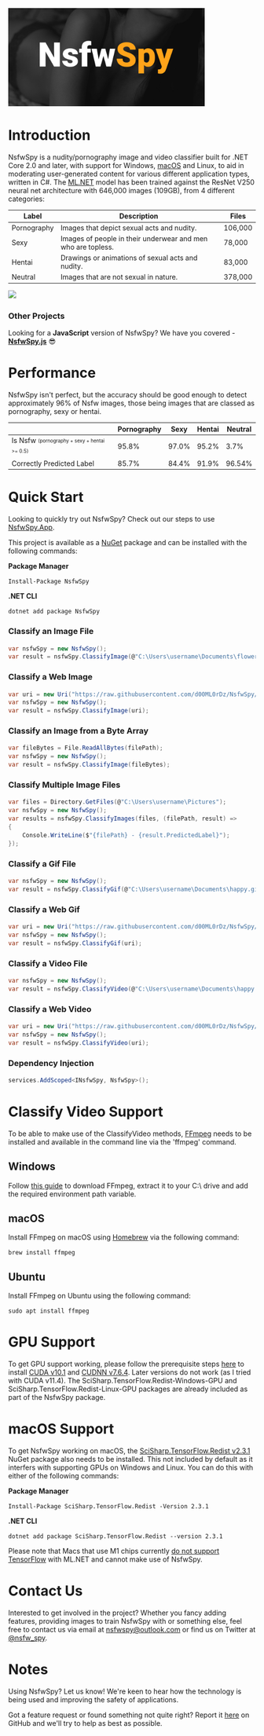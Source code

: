 <img src="https://raw.githubusercontent.com/NsfwSpy/NsfwSpy.NET/main/_art/NsfwSpy.jpg" alt="NsfwSpy Logo" width="400"/>

# Introduction
NsfwSpy is a nudity/pornography image and video classifier built for .NET Core 2.0 and later, with support for Windows, [macOS](#macos-support) and Linux, to aid in moderating user-generated content for various different application types, written in C#. The [ML.NET](https://github.com/dotnet/machinelearning) model has been trained against the ResNet V250 neural net architecture with 646,000 images (109GB), from 4 different categories:

| Label       | Description | Files |
| ----------- | ----------- | ----- |
| Pornography | Images that depict sexual acts and nudity. | 106,000 |
| Sexy        | Images of people in their underwear and men who are topless. | 78,000 |
| Hentai      | Drawings or animations of sexual acts and nudity. | 83,000 |
| Neutral     | Images that are not sexual in nature. | 378,000 |

<img src="https://raw.githubusercontent.com/d00ML0rDz/NsfwSpy/main/_art/Examples.gif" />

### Other Projects
Looking for a **JavaScript** version of NsfwSpy? We have you covered - **[NsfwSpy.js](https://github.com/d00ML0rDz/NsfwSpy.js)** 😎

# Performance
NsfwSpy isn't perfect, but the accuracy should be good enough to detect approximately 96% of Nsfw images, those being images that are classed as pornography, sexy or hentai.

|     | Pornography | Sexy | Hentai | Neutral |
| --- | --- | --- | --- | --- |
| Is Nsfw <sub><sup>(pornography + sexy + hentai >= 0.5)</sup></sub> | 95.8% | 97.0% | 95.2% | 3.7% | 
| Correctly Predicted Label | 85.7% | 84.4% | 91.9% | 96.54% |

# Quick Start
Looking to quickly try out NsfwSpy? Check out our steps to use [NsfwSpy.App](https://github.com/d00ML0rDz/NsfwSpy/tree/main/NsfwSpy.App).

This project is available as a [NuGet](https://www.nuget.org/packages/NsfwSpy/) package and can be installed with the following commands:

**Package Manager**
```
Install-Package NsfwSpy
```

**.NET CLI**
```
dotnet add package NsfwSpy
```

### Classify an Image File
```csharp
var nsfwSpy = new NsfwSpy();
var result = nsfwSpy.ClassifyImage(@"C:\Users\username\Documents\flower.jpg");
```

### Classify a Web Image
```csharp
var uri = new Uri("https://raw.githubusercontent.com/d00ML0rDz/NsfwSpy/main/NsfwSpy.Test/Assets/flower.jpg");
var nsfwSpy = new NsfwSpy();
var result = nsfwSpy.ClassifyImage(uri);
```

### Classify an Image from a Byte Array
```csharp
var fileBytes = File.ReadAllBytes(filePath);
var nsfwSpy = new NsfwSpy();
var result = nsfwSpy.ClassifyImage(fileBytes);
```

### Classify Multiple Image Files
```csharp
var files = Directory.GetFiles(@"C:\Users\username\Pictures");
var nsfwSpy = new NsfwSpy();
var results = nsfwSpy.ClassifyImages(files, (filePath, result) =>
{
    Console.WriteLine($"{filePath} - {result.PredictedLabel}");
});
```

### Classify a Gif File
```csharp
var nsfwSpy = new NsfwSpy();
var result = nsfwSpy.ClassifyGif(@"C:\Users\username\Documents\happy.gif");
```

### Classify a Web Gif
```csharp
var uri = new Uri("https://raw.githubusercontent.com/d00ML0rDz/NsfwSpy/main/NsfwSpy.Test/Assets/cool.gif");
var nsfwSpy = new NsfwSpy();
var result = nsfwSpy.ClassifyGif(uri);
```

### Classify a Video File
```csharp
var nsfwSpy = new NsfwSpy();
var result = nsfwSpy.ClassifyVideo(@"C:\Users\username\Documents\happy.mp4");
```

### Classify a Web Video
```csharp
var uri = new Uri("https://raw.githubusercontent.com/d00ML0rDz/NsfwSpy/main/NsfwSpy.Test/Assets/bikini.mp4");
var nsfwSpy = new NsfwSpy();
var result = nsfwSpy.ClassifyVideo(uri);
```

### Dependency Injection
```csharp
services.AddScoped<INsfwSpy, NsfwSpy>();
```

# Classify Video Support
To be able to make use of the ClassifyVideo methods, [FFmpeg](https://www.ffmpeg.org/) needs to be installed and available in the command line via the 'ffmpeg' command.

## Windows 
Follow [this guide](https://www.geeksforgeeks.org/how-to-install-ffmpeg-on-windows/) to download FFmpeg, extract it to your C:\ drive and add the required environment path variable.

## macOS
Install FFmpeg on macOS using [Homebrew](https://brew.sh/) via the following command:
```
brew install ffmpeg
```

## Ubuntu
Install FFmpeg on Ubuntu using the following command:
```
sudo apt install ffmpeg
```

# GPU Support
To get GPU support working, please follow the prerequisite steps [here](https://docs.microsoft.com/en-us/dotnet/api/microsoft.ml.vision.imageclassificationtrainer?view=ml-dotnet&fbclid=IwAR3Ng6Pe1BWDZ3hR20tchutSozmdMojxvpy3pqdwA3fZ_OEstU8C-ptSRZw#gpu-support) to install [CUDA v10.1](https://developer.nvidia.com/cuda-10.1-download-archive-update2) and [CUDNN v7.6.4](https://developer.nvidia.com/rdp/cudnn-download). Later versions do not work (as I tried with CUDA v11.4). The SciSharp.TensorFlow.Redist-Windows-GPU and SciSharp.TensorFlow.Redist-Linux-GPU packages are already included as part of the NsfwSpy package.

# macOS Support
To get NsfwSpy working on macOS, the [SciSharp.TensorFlow.Redist v2.3.1](https://www.nuget.org/packages/SciSharp.TensorFlow.Redist/2.3.1) NuGet package also needs to be installed. This not included by default as it interfers with supporting GPUs on Windows and Linux. You can do this with either of the following commands:

**Package Manager**
```
Install-Package SciSharp.TensorFlow.Redist -Version 2.3.1
```

**.NET CLI**
```
dotnet add package SciSharp.TensorFlow.Redist --version 2.3.1
```

Please note that Macs that use M1 chips currently [do not support TensorFlow](https://github.com/dotnet/machinelearning/blob/main/docs/project-docs/platform-limitations.md) with ML.NET and cannot make use of NsfwSpy.

# Contact Us
Interested to get involved in the project? Whether you fancy adding features, providing images to train NsfwSpy with or something else, feel free to contact us via email at [nsfwspy@outlook.com](mailto:nsfwspy@outlook.com) or find us on Twitter at [@nsfw_spy](https://twitter.com/nsfw_spy).

# Notes
Using NsfwSpy? Let us know! We're keen to hear how the technology is being used and improving the safety of applications.

Got a feature request or found something not quite right? Report it [here](https://github.com/d00ML0rDz/NsfwSpy/issues) on GitHub and we'll try to help as best as possible.

